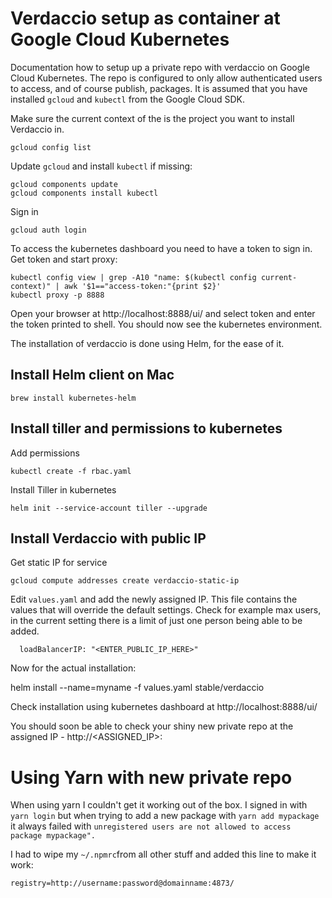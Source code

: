 # Verdaccio setup as container at Google Cloud Kubernetes

Documentation how to setup up a private repo with verdaccio on Google Cloud Kubernetes. The repo is configured to only allow authenticated users to access, and of course publish, packages. It is assumed that you have installed `gcloud` and `kubectl` from the Google Cloud SDK. 

Make sure the current context of the is the project you want to install Verdaccio in.

```
gcloud config list
```

Update `gcloud` and install `kubectl` if missing:

```
gcloud components update
gcloud components install kubectl
```

Sign in 

```
gcloud auth login
```

To access the kubernetes dashboard you need to have a token to sign in. Get token and start proxy:

```
kubectl config view | grep -A10 "name: $(kubectl config current-context)" | awk '$1=="access-token:"{print $2}'
kubectl proxy -p 8888
```

Open your browser at http://localhost:8888/ui/ and select token and enter the token printed to shell. You should now see the kubernetes environment.

The installation of verdaccio is done using Helm, for the ease of it.


## Install Helm client on Mac

```
brew install kubernetes-helm
```

## Install tiller and permissions to kubernetes

Add permissions

```
kubectl create -f rbac.yaml 
```

Install Tiller in kubernetes

```
helm init --service-account tiller --upgrade
```

## Install Verdaccio with public IP

Get static IP for service

```
gcloud compute addresses create verdaccio-static-ip
```

Edit `values.yaml` and add the newly assigned IP. This file contains the values that will override the default settings. Check for example max users, in the current setting there is a limit of just one person being able to be added.

```
  loadBalancerIP: "<ENTER_PUBLIC_IP_HERE>"
```

Now for the actual installation:

helm install --name=myname -f values.yaml stable/verdaccio


Check installation using kubernetes dashboard at http://localhost:8888/ui/

You should soon be able to check your shiny new private repo at the assigned IP - http://<ASSIGNED_IP>:<PORT>


# Using Yarn with new private repo

When using yarn I couldn't get it working out of the box. I signed in with `yarn login` but when trying to add a new package with `yarn add mypackage` it always failed with `unregistered users are not allowed to access package mypackage".`

I had to wipe my `~/.npmrc`from all other stuff and added this line to make it work:

```
registry=http://username:password@domainname:4873/
```
